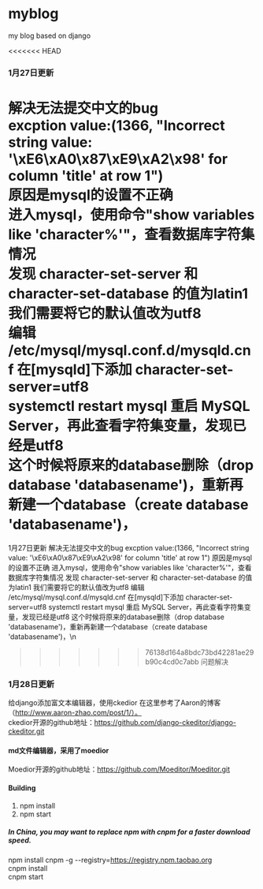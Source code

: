 # myblog
my blog based on django

<<<<<<< HEAD
### 1月27日更新
解决无法提交中文的bug<br>
excption value:(1366, "Incorrect string value: '\\xE6\\xA0\\x87\\xE9\\xA2\\x98' for column 'title' at row 1")<br>
原因是mysql的设置不正确<br>
进入mysql，使用命令"show variables like 'character%'"，查看数据库字符集情况<br>
发现 character-set-server 和  character-set-database 的值为latin1<br>
我们需要将它的默认值改为utf8<br>
编辑  /etc/mysql/mysql.conf.d/mysqld.cnf    在[mysqld]下添加  character-set-server=utf8<br>
systemctl restart mysql  重启 MySQL Server，再此查看字符集变量，发现已经是utf8<br>
这个时候将原来的database删除（drop database 'databasename')，重新再新建一个database（create database 'databasename')，
=======
1月27日更新
解决无法提交中文的bug
excption value:(1366, "Incorrect string value: '\\xE6\\xA0\\x87\\xE9\\xA2\\x98' for column 'title' at row 1")
原因是mysql的设置不正确
进入mysql，使用命令"show variables like 'character%'"，查看数据库字符集情况
发现 character-set-server 和  character-set-database 的值为latin1
我们需要将它的默认值改为utf8
编辑  /etc/mysql/mysql.conf.d/mysqld.cnf    在[mysqld]下添加  character-set-server=utf8
systemctl restart mysql  重启 MySQL Server，再此查看字符集变量，发现已经是utf8
这个时候将原来的database删除（drop database 'databasename')，重新再新建一个database（create database 'databasename')，\n
>>>>>>> 76138d164a8bdc73bd42281ae29b90c4cd0c7abb
问题解决
### 1月28日更新
给django添加富文本编辑器，使用ckedior
在这里参考了Aaron的博客（http://www.aaron-zhao.com/post/1/）。<br>
ckedior开源的github地址：https://github.com/django-ckeditor/django-ckeditor.git<br>
#### md文件编辑器，采用了moedior
Moedior开源的github地址：https://github.com/Moeditor/Moeditor.git<br>
#### Building
1. npm install<br>
2. npm start<br>
##### In China, you may want to replace npm with cnpm for a faster download speed.

npm install cnpm -g --registry=https://registry.npm.taobao.org<br>
cnpm install<br>
cnpm start<br>
